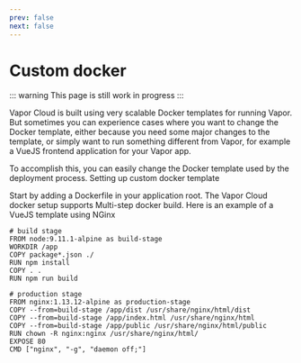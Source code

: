 ```yaml
---
prev: false
next: false
---
```

# Custom docker

::: warning
This page is still work in progress
:::

Vapor Cloud is built using very scalable Docker templates for running Vapor. But sometimes you can experience cases where you want to change the Docker template, either because you need some major changes to the template, or simply want to run something different from Vapor, for example a VueJS frontend application for your Vapor app.

To accomplish this, you can easily change the Docker template used by the deployment process.
Setting up custom docker template

Start by adding a Dockerfile in your application root. The Vapor Cloud docker setup supports Multi-step docker build.
Here is an example of a VueJS template using NGinx

```docker
# build stage
FROM node:9.11.1-alpine as build-stage
WORKDIR /app
COPY package*.json ./
RUN npm install
COPY . .
RUN npm run build

# production stage
FROM nginx:1.13.12-alpine as production-stage
COPY --from=build-stage /app/dist /usr/share/nginx/html/dist
COPY --from=build-stage /app/index.html /usr/share/nginx/html
COPY --from=build-stage /app/public /usr/share/nginx/html/public
RUN chown -R nginx:nginx /usr/share/nginx/html/
EXPOSE 80
CMD ["nginx", "-g", "daemon off;"]
```
